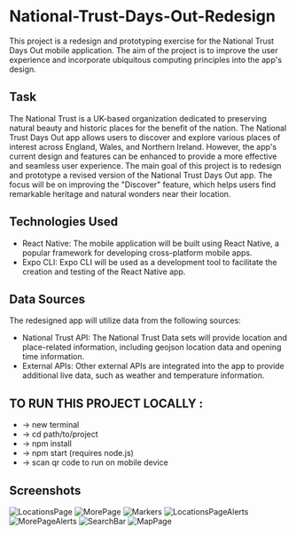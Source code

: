 # National-Trust-Days-Out-Redesign

This project is a redesign and prototyping exercise for the National Trust Days Out mobile application. The aim of the project is to improve the user experience and incorporate ubiquitous computing principles into the app's design.

## Task

The National Trust is a UK-based organization dedicated to preserving natural beauty and historic places for the benefit of the nation. The National Trust Days Out app allows users to discover and explore various places of interest across England, Wales, and Northern Ireland. However, the app's current design and features can be enhanced to provide a more effective and seamless user experience. The main goal of this project is to redesign and prototype a revised version of the National Trust Days Out app. The focus will be on improving the "Discover" feature, which helps users find remarkable heritage and natural wonders near their location.

## Technologies Used

- React Native: The mobile application will be built using React Native, a popular framework for developing cross-platform mobile apps.
- Expo CLI: Expo CLI will be used as a development tool to facilitate the creation and testing of the React Native app.

## Data Sources

The redesigned app will utilize data from the following sources:

- National Trust API: The National Trust Data sets will provide location and place-related information, including geojson location data and opening time information.
- External APIs: Other external APIs are integrated into the app to provide additional live data, such as weather and temperature information.

## TO RUN THIS PROJECT LOCALLY :
- -> new terminal
- -> cd path/to/project
- -> npm install
- -> npm start (requires node.js)
- -> scan qr code to run on mobile device

## Screenshots

![LocationsPage](https://github.com/FreddieSethi/National-Trust-Days-Out-Redesign/assets/71394523/dfcb33ab-734b-4d33-b327-3e234bc7dc55)
![MorePage](https://github.com/FreddieSethi/National-Trust-Days-Out-Redesign/assets/71394523/ee741f22-aa10-4941-88ec-30b42d07199c)
![Markers](https://github.com/FreddieSethi/National-Trust-Days-Out-Redesign/assets/71394523/373ac5bc-8bf0-42dc-981e-fa04d3297622)
![LocationsPageAlerts](https://github.com/FreddieSethi/National-Trust-Days-Out-Redesign/assets/71394523/bf0f3064-1bee-43ec-8cb6-c45b3e70031e)
![MorePageAlerts](https://github.com/FreddieSethi/National-Trust-Days-Out-Redesign/assets/71394523/8a29ce27-d9e3-4259-b3ba-5f4b3190587c)
![SearchBar](https://github.com/FreddieSethi/National-Trust-Days-Out-Redesign/assets/71394523/942620ad-73ba-4d68-afab-8f8046fa3df7)
![MapPage](https://github.com/FreddieSethi/National-Trust-Days-Out-Redesign/assets/71394523/63789be0-ba70-4f49-9ce5-33222537da47)
